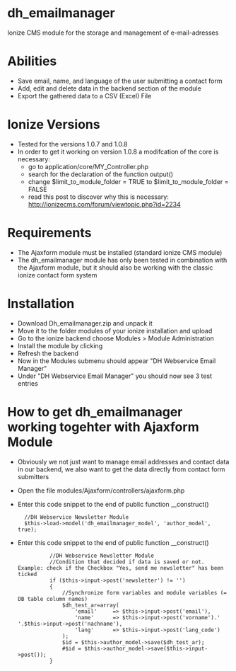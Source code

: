 # dh_emailmanager
Ionize CMS module for the storage and management of e-mail-adresses

# Abilities
- Save email, name, and language of the user submitting a contact form
- Add, edit and delete data in the backend section of the module
- Export the gathered data to a CSV (Excel) File

# Ionize Versions
- Tested for the versions 1.0.7 and 1.0.8
- In order to get it working on version 1.0.8 a modifcation of the core is necessary:
  + go to application/core/MY_Controller.php
  + search for the declaration of the function output()
  + change $limit_to_module_folder = TRUE  to  $limit_to_module_folder = FALSE
  + read this post to discover why this is necessary: http://ionizecms.com/forum/viewtopic.php?id=2234

# Requirements
- The Ajaxform module must be installed (standard ionize CMS module)
- The dh_emailmanager module has only been tested in combination with the Ajaxform module, but it should also be working with the classic ionize contact form system

# Installation
- Download Dh_emailmanager.zip and unpack it
- Move it to the folder modules of your ionize installation and upload
- Go to the ionize backend choose Modules > Module Administration
- Install the module by clicking
- Refresh the backend
- Now in the Modules submenu should appear "DH Webservice Email Manager"
- Under "DH Webservice Email Manager" you should now see 3 test entries

# How to get dh_emailmanager working togehter with Ajaxform Module
- Obviously we not just want to manage email addresses and contact data in our backend, we also want to get the data directly from contact form submitters
- Open the file modules/Ajaxform/controllers/ajaxform.php
- Enter this code snippet to the end of public function __construct()

		//DH Webservice Newsletter Module
        $this->load->model('dh_emailmanager_model', 'author_model', true);

- Enter this code snippet to the end of public function __construct()

				//DH Webservice Newsletter Module
				//Condition that decided if data is saved or not. Example: check if the Checkbox "Yes, send me newsletter" has been ticked
				if ($this->input->post('newsletter') != '')
				{				
					//Synchronize form variables and module variables (= DB table column names)
					$dh_test_ar=array(
						'email'		=> $this->input->post('email'),
						'name'		=> $this->input->post('vorname').' '.$this->input->post('nachname'),
						'lang'		=> $this->input->post('lang_code')
					);
					$id = $this->author_model->save($dh_test_ar);
					#$id = $this->author_model->save($this->input->post());
				}		
